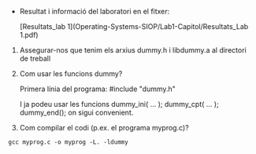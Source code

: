 * Resultat i informació del laboratori en el fitxer:

   [Resultats_lab 1](Operating-Systems-SIOP/Lab1-Capitol/Resultats_Lab 1.pdf)


1. Assegurar-nos que tenim els arxius dummy.h i libdummy.a al directori de treball

2. Com usar les funcions dummy?

    Primera línia del programa:
    #include "dummy.h"
    
    I ja podeu usar les funcions
    dummy_ini( ... );
    dummy_cpt( ... );
    dummy_end();
    on sigui convenient.

3. Com compilar el codi (p.ex. el programa myprog.c)?
```
gcc myprog.c -o myprog -L. -ldummy
```
